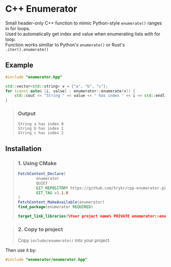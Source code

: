 # C++ Enumerator

Small header-only C++ function to mimic Python-style `enumerate()` ranges in for loops.\
Used to automatically get index and value when enumerating lists with   for loop.\
Function works simillar to Python's `enumerate()` or Rust's `.iter().enumerate()`

## Example

```c++
#include "enumerator.hpp"

std::vector<std::string> v = {"a", "b", "c"};
for (const auto& [i, value] : enumerator::enumerate(v)) {
    std::cout << "String " << value << " has index " << i << std::endl;
}
```
>### Output
>```
>String a has index 0
>String b has index 1
>String c has index 2
>```

## Installation 
> ### 1. Using CMake 
> ```cmake
> FetchContent_Declare(
>         enumerator
>         QUIET
>         GIT_REPOSITORY https://github.com/hrykr/cpp-enumerator.git
>         GIT_TAG v1.1.0
> )
> FetchContent_MakeAvailable(enumerator)
> find_package(enumerator REQUIRED)
>
> target_link_libraries(%Your project name% PRIVATE enumerator::enumerator)
> ```

>### 2. Copy to project
>Copy `include/enumerator/` into your project

Then use it by:

```c++
#include "enumerator/enumerator.hpp"
```